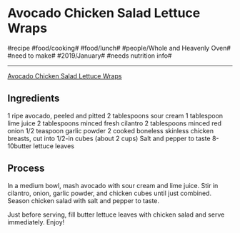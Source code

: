 # Avocado Chicken Salad Lettuce Wraps
#recipe #food/cooking# #food/lunch# #people/Whole and Heavenly Oven# #need to make# #2019/January# #needs nutrition info#
- - - -
[Avocado Chicken Salad Lettuce Wraps](http://wholeandheavenlyoven.com/2016/03/31/avocado-chicken-salad-lettuce-wraps/)

## Ingredients
1 ripe avocado, peeled and pitted
2 tablespoons sour cream
1 tablespoon lime juice
2 tablespoons minced fresh cilantro
2 tablespoons minced red onion
1/2 teaspoon garlic powder
2 cooked boneless skinless chicken breasts, cut into 1/2-in cubes (about 2 cups)
Salt and pepper to taste
8-10butter lettuce leaves

## Process
In a medium bowl, mash avocado with sour cream and lime juice. Stir in cilantro, onion, garlic powder, and chicken cubes until just combined. Season chicken salad with salt and pepper to taste.

Just before serving, fill butter lettuce leaves with chicken salad and serve immediately. Enjoy!